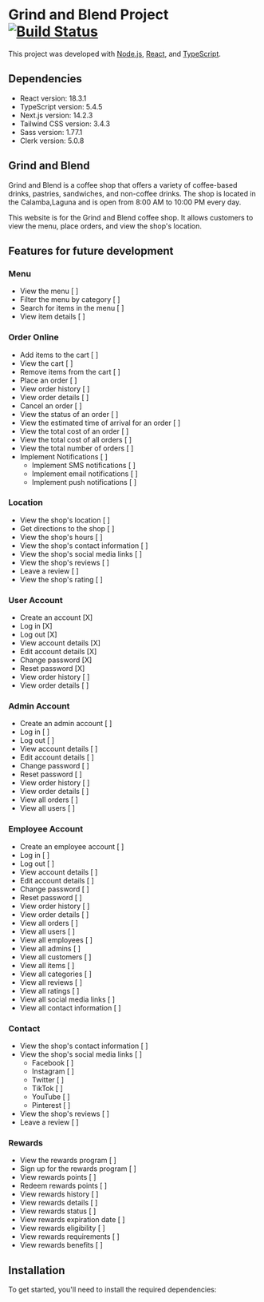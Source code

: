 # Grind and Blend Project [![Build Status](https://travis-ci.com/Grind-and-Blend/grind-and-blend.svg?branch=main)](https://travis-ci.com/Grind-and-Blend/grind-and-blend)

This project was developed with [Node.js](https://nodejs.org/), [React](https://reactjs.org/),
and [TypeScript](https://www.typescriptlang.org/).

## Dependencies

- React version: 18.3.1
- TypeScript version: 5.4.5
- Next.js version: 14.2.3
- Tailwind CSS version: 3.4.3
- Sass version: 1.77.1
- Clerk version: 5.0.8

## Grind and Blend

Grind and Blend is a coffee shop that offers a variety of coffee-based drinks, pastries, sandwiches, and non-coffee
drinks. The shop is located in the Calamba,Laguna and is open from 8:00 AM to 10:00 PM every day.

This website is for the Grind and Blend coffee shop. It allows customers to view the menu, place orders, and view the
shop's location.

## Features for future development

### Menu

- View the menu [ ]
- Filter the menu by category [ ]
- Search for items in the menu [ ]
- View item details [ ]

### Order Online

- Add items to the cart [ ]
- View the cart [ ]
- Remove items from the cart [ ]
- Place an order [ ]
- View order history [ ]
- View order details [ ]
- Cancel an order [ ]
- View the status of an order [ ]
- View the estimated time of arrival for an order [ ]
- View the total cost of an order [ ]
- View the total cost of all orders [ ]
- View the total number of orders [ ]
- Implement Notifications [ ]
    - Implement SMS notifications [ ]
    - Implement email notifications [ ]
    - Implement push notifications [ ]

### Location

- View the shop's location [ ]
- Get directions to the shop [ ]
- View the shop's hours [ ]
- View the shop's contact information [ ]
- View the shop's social media links [ ]
- View the shop's reviews [ ]
- Leave a review [ ]
- View the shop's rating [ ]

### User Account

- Create an account [X]
- Log in [X]
- Log out [X]
- View account details [X]
- Edit account details [X]
- Change password [X]
- Reset password [X]
- View order history [ ]
- View order details [ ]

### Admin Account

- Create an admin account [ ]
- Log in [ ]
- Log out [ ]
- View account details [ ]
- Edit account details [ ]
- Change password [ ]
- Reset password [ ]
- View order history [ ]
- View order details [ ]
- View all orders [ ]
- View all users [ ]

### Employee Account

- Create an employee account [ ]
- Log in [ ]
- Log out [ ]
- View account details [ ]
- Edit account details [ ]
- Change password [ ]
- Reset password [ ]
- View order history [ ]
- View order details [ ]
- View all orders [ ]
- View all users [ ]
- View all employees [ ]
- View all admins [ ]
- View all customers [ ]
- View all items [ ]
- View all categories [ ]
- View all reviews [ ]
- View all ratings [ ]
- View all social media links [ ]
- View all contact information [ ]

### Contact

- View the shop's contact information [ ]
- View the shop's social media links [ ]
    - Facebook [ ]
    - Instagram [ ]
    - Twitter [ ]
    - TikTok [ ]
    - YouTube [ ]
    - Pinterest [ ]
- View the shop's reviews [ ]
- Leave a review [ ]

### Rewards

- View the rewards program [ ]
- Sign up for the rewards program [ ]
- View rewards points [ ]
- Redeem rewards points [ ]
- View rewards history [ ]
- View rewards details [ ]
- View rewards status [ ]
- View rewards expiration date [ ]
- View rewards eligibility [ ]
- View rewards requirements [ ]
- View rewards benefits [ ]

## Installation

To get started, you'll need to install the required dependencies: